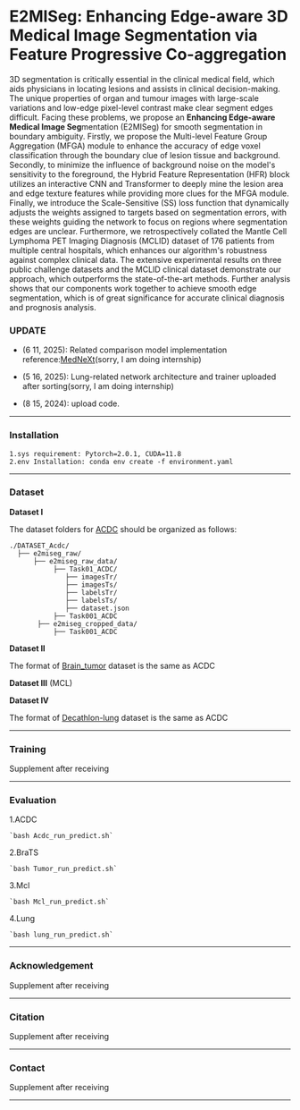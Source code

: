 # E2MISeg: Enhancing Edge-aware 3D Medical Image Segmentation via Feature Progressive Co-aggregation

3D segmentation is critically essential in the clinical medical field, which aids physicians in locating lesions and assists in clinical decision-making. The unique properties of organ and tumour images with large-scale variations and low-edge pixel-level contrast make clear segment edges difficult. Facing these problems, we propose an **Enhancing Edge-aware Medical Image Seg**mentation (E2MISeg) for smooth segmentation in boundary ambiguity. Firstly, we propose the Multi-level Feature Group Aggregation (MFGA) module to enhance the accuracy of edge voxel classification through the boundary clue of lesion tissue and background. Secondly, to minimize the influence of background noise on the model's sensitivity to the foreground, the Hybrid Feature Representation (HFR) block utilizes an interactive CNN and Transformer to deeply mine the lesion area and edge texture features while providing more clues for the MFGA module. Finally, we introduce the Scale-Sensitive (SS) loss function that dynamically adjusts the weights assigned to targets based on segmentation errors, with these weights guiding the network to focus on regions where segmentation edges are unclear. Furthermore, we retrospectively collated the Mantle Cell Lymphoma PET Imaging Diagnosis (MCLID) dataset of 176 patients from multiple central hospitals, which enhances our algorithm's robustness against complex clinical data. The extensive experimental results on three public challenge datasets and the MCLID clinical dataset demonstrate our approach, which outperforms the state-of-the-art methods. Further analysis shows that our components work together to achieve smooth edge segmentation, which is of great significance for accurate clinical diagnosis and prognosis analysis.

### **UPDATE**
- (6 11, 2025): Related comparison model implementation reference:[MedNeXt](https://github.com/MIC-DKFZ/MedNeXt/tree/main/nnunet_mednext/network_architecture/custom_modules/custom_networks)(sorry, I am doing internship)

- (5 16, 2025): Lung-related network architecture and trainer uploaded after sorting(sorry, I am doing internship)

- (8 15, 2024): upload  code.


<hr />

### **Installation**

```
1.sys requirement: Pytorch=2.0.1, CUDA=11.8
2.env Installation: conda env create -f environment.yaml
```

<hr />

### **Dataset**

**Dataset I**

The dataset folders for [ACDC](https://www.creatis.insa-lyon.fr/Challenge/acdc/) should be organized as follows:
```
./DATASET_Acdc/
  ├── e2miseg_raw/
      ├── e2miseg_raw_data/
           ├── Task01_ACDC/
              ├── imagesTr/
              ├── imagesTs/
              ├── labelsTr/
              ├── labelsTs/
              ├── dataset.json
           ├── Task001_ACDC
       ├── e2miseg_cropped_data/
           ├── Task001_ACDC
```

**Dataset II**

The format of [Brain_tumor](http://medicaldecathlon.com/) dataset is the same as ACDC

**Dataset III** (MCL)

**Dataset IV**

The format of [Decathlon-lung](http://medicaldecathlon.com/) dataset is the same as ACDC

<hr />

### **Training**

Supplement after receiving

<hr />

### **Evaluation**

1.ACDC
```
`bash Acdc_run_predict.sh` 
```
2.BraTS
```
`bash Tumor_run_predict.sh` 
```
3.Mcl
```
`bash Mcl_run_predict.sh` 
```
4.Lung
```
`bash lung_run_predict.sh` 
```
<hr />

### **Acknowledgement**

Supplement after receiving

<hr />

### **Citation**

Supplement after receiving

<hr />

### **Contact**

Supplement after receiving

<hr />
